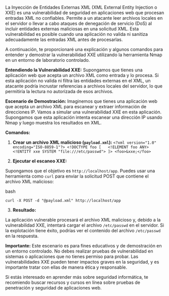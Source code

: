 
La Inyección de Entidades Externas XML (XML External Entity Injection o XXE) es una vulnerabilidad de seguridad en aplicaciones web que procesan entradas XML no confiables. Permite a un atacante leer archivos locales en el servidor o llevar a cabo ataques de denegación de servicio (DoS) al incluir entidades externas maliciosas en una solicitud XML. Esta vulnerabilidad es posible cuando una aplicación no valida ni sanitiza adecuadamente las entradas XML antes de procesarlas.

A continuación, te proporcionaré una explicación y algunos comandos para entender y demostrar la vulnerabilidad XXE utilizando la herramienta Nmap en un entorno de laboratorio controlado.

**Entendiendo la Vulnerabilidad XXE:** Supongamos que tienes una aplicación web que acepta un archivo XML como entrada y lo procesa. Si esta aplicación no valida ni filtra las entidades externas en el XML, un atacante podría incrustar referencias a archivos locales del servidor, lo que permitiría la lectura no autorizada de esos archivos.

**Escenario de Demostración:** Imaginemos que tienes una aplicación web que acepta un archivo XML para escanear y extraer información de direcciones IP. Vamos a simular una vulnerabilidad XXE en esta aplicación. Supongamos que esta aplicación intenta escanear una dirección IP usando Nmap y luego muestra los resultados en XML.

**Comandos:**

1. **Crear un archivo XML malicioso (`payload.xml`):**
`<?xml version="1.0" encoding="ISO-8859-1"?> <!DOCTYPE foo [   <!ELEMENT foo ANY>   <!ENTITY xxe SYSTEM "file:///etc/passwd"> ]> <foo>&xxe;</foo>`

2. **Ejecutar el escaneo XXE:**

Supongamos que el objetivo es `http://localhost/app`. Puedes usar una herramienta como `curl` para enviar la solicitud POST que contiene el archivo XML malicioso:

bash

`curl -X POST -d "@payload.xml" http://localhost/app`

3. **Resultado:**

La aplicación vulnerable procesará el archivo XML malicioso y, debido a la vulnerabilidad XXE, intentará cargar el archivo `/etc/passwd` en el servidor. Si la explotación tiene éxito, podrías ver el contenido del archivo `/etc/passwd` en la respuesta.

**Importante:** Este escenario es para fines educativos y de demostración en un entorno controlado. No debes realizar pruebas de vulnerabilidad en sistemas o aplicaciones que no tienes permiso para probar. Las vulnerabilidades XXE pueden tener impactos graves en la seguridad, y es importante tratar con ellas de manera ética y responsable.

Si estás interesado en aprender más sobre seguridad informática, te recomiendo buscar recursos y cursos en línea sobre pruebas de penetración y seguridad de aplicaciones web.